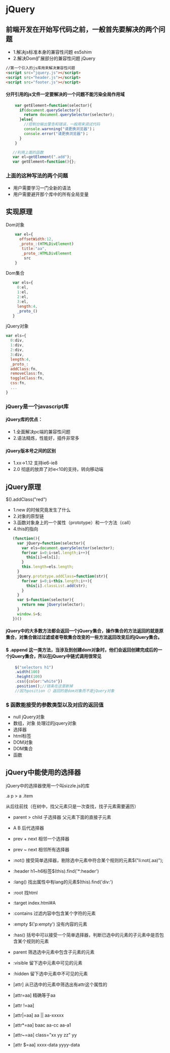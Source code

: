 # jQuery

## 前端开发在开始写代码之前，一般首先要解决的两个问题
* 1.解决js标准本身的兼容性问题   es5shim
* 2.解决Dom扩展部分的兼容性问题  jQuery
```html
//第一个引入的js库用来解决兼容性问题
<script src="jquery.js"></script>
<script src="header.js"></script>
<script src="footer.js"></script>
```
#### 分开引用的js文件一定要解决的一个问题不能污染全局作用域
``` javascript
    var getElement=function(selector){
      if(document.querySelector){
        return document.querySelector(selector);
      }else{
        //控制台输出警告和错误，一般用来调试代码
        console.warnning("请更换浏览器")；
        console.error("请更换浏览器")；
      }
    }
```
``` javascript
   //利用上面的函数
   var el=getElement(".add");
   var getElement=function(){};
```
### 上面的这种写法的两个问题
 * 用户需要学习一门全新的语法
 * 用户需要避开那个库中的所有全局变量

## 实现原理
Dom对象
``` javascript
    var el={
      offsetWidth:12,
      _proto_:(HTMLDivElement)
       title:"aa",
       _proto_:HTMLDivElement
        src
    }
```
Dom集合
``` javascript
   var els={
     0:el,
     1:el,
     2:el,
     3:el,
     length:4,
     _proto_()
   }

```
jQuery对象
``` javascript
var els={
  0:div,
  1:div,
  2:div,
  3:div,
  length:4,
  _proto_:
  addClass:fn,
  removeClass:fn,
  toggleClass:fn,
  css:fn,
  ...
}
```
### jQuery是一个javascript库
#### jQuery库的优点：
* 1.全面解决pc端的兼容性问题
* 2.语法精炼，性能好，插件非常多

#### jQuery版本号之间的区别
* 1.xx->1.12  支持ie6-ie8
* 2.0  彻底的放弃了对ie<10的支持，转向移动端


## jQuery原理
 $().addClass("red")
 * 1.new 的时候究竟发生了什么
 * 2.对象的原型链
 * 3.函数对象身上的一个属性（prototype）和一个方法（call）
 * 4.this的指向
``` javascript
   (function(){
     var jQuery=function(selector){
       var els=document.querySelector(selector);
       for(var i=0;i<sel.length;i++){
         this[i]=els[i];
       }
       this.length=els.length;
     }
     jQuery.prototype.addClass=function(str){
       for(var i=0;i<this.length;i++){
         this[i].classList.add(str);
       }
     }
     var $=function(selector){
       return new jQuery(selector);
     }
     window.$=$;
   })()
```


#### jQuery中的大多数方法都会返回一个jQuery集合，操作集合的方法返回的就是原集合，对集合做过过滤或者导致集合改变的一些方法返回改变后的jQuery集合。
#### $ .append  这一类方法，当涉及到创建dom对象时，他们会返回创建完成后的一个jQuery集合，所以在jQuery中链式调用很常见
``` javascript
    $("selectors h1")
    .width(100)
    .height(100)
    .css({color:"white"})
    .position();//链条在这里断掉
    //因为position（）返回的是dom对象而不是jQuery对象
```

### $ 函数能接受的参数类型以及对应的返回值

  * null jQuery对象
  * 数组，对象  处理过的jquery对象
  * 选择器
  * html标签
  * DOM对象
  * DOM集合
  * 函数


## jQuery中能使用的选择器
jQuery中的选择器使用一个叫sizzle.js的库


.a p > a .item


从后往前找（在树中，找父元素只是一次查找，找子元素需要遍历）
* parent > child 子选择器 父元素下面的直接子元素
* A B 后代选择器
* prev + next 相邻一个选择器
* prev ~ next 相邻所有选择器

* :not()    接受简单选择器，剔除选中元素中符合某个规则的元素$("li:not(.aa)");


* :header  h1~h6标签$(this).find('*:header')
* :lang() 找出属性中有lang的元素$(this).find('div:')
* :root 找html
* :target index.html#A

* :contains 过滤内容中包含某个字符的元素
* :empty    $('p:empty') 没有内容的元素
* :has()    括号中可以接受一个简单选择器，判断已选中的元素的子元素中是否包含某个规则的元素
* parent    筛选选中元素中包含子元素的元素


* :visible   留下选中元素中可见的元素
* :hidden    留下选中元素中不可见的元素


* [attr]     从已选中的元素中筛选出有attr这个属性的
* [attr=aa]  精确等于aa
* [attr !=aa] 

* [attr|=aa]  aa || aa-xxxxx
* [attr*=aa]   baac aa-cc aa-a1
* [attr~=aa]   class="xx yy zz"   yy
* [attr $=aa]   xxxx-data  yyyy-data

